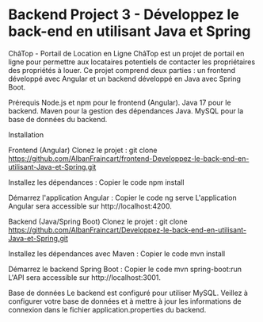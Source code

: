 # Backend Project 3 - Développez le back-end en utilisant Java et Spring

ChâTop - Portail de Location en Ligne ChâTop est un projet de portail en ligne pour permettre aux locataires potentiels de contacter les propriétaires des propriétés à louer. Ce projet comprend deux parties : un frontend développé avec Angular et un backend développé en Java avec Spring Boot.

Prérequis Node.js et npm pour le frontend (Angular). Java 17 pour le backend. Maven pour la gestion des dépendances Java. MySQL pour la base de données du backend.

Installation

Frontend (Angular) Clonez le projet : git clone https://github.com/AlbanFraincart/frontend-Developpez-le-back-end-en-utilisant-Java-et-Spring.git

Installez les dépendances : Copier le code npm install

Démarrez l'application Angular : Copier le code ng serve L'application Angular sera accessible sur http://localhost:4200.

Backend (Java/Spring Boot) Clonez le projet : git clone https://github.com/AlbanFraincart/Developpez-le-back-end-en-utilisant-Java-et-Spring.git

Installez les dépendances avec Maven : Copier le code mvn install

Démarrez le backend Spring Boot : Copier le code mvn spring-boot:run L'API sera accessible sur http://localhost:3001.

Base de données Le backend est configuré pour utiliser MySQL. Veillez à configurer votre base de données et à mettre à jour les informations de connexion dans le fichier application.properties du backend.